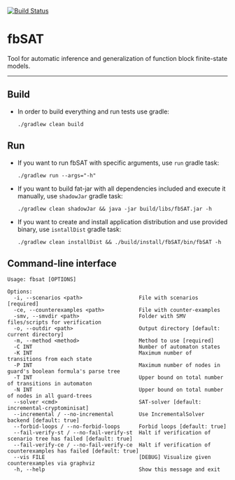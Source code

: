 [ ![Build Status](https://travis-ci.org/Lipen/fbSAT.svg) ](https://travis-ci.org/Lipen/fbSAT)

# fbSAT

Tool for automatic inference and generalization of function block finite-state models.

---

## Build

* In order to build everything and run tests use gradle:

    ```
    ./gradlew clean build
    ```

## Run

* If you want to run fbSAT with specific arguments, use `run` gradle task:

    ```
    ./gradlew run --args="-h"
    ```

* If you want to build fat-jar with all dependencies included and execute it manually, use `shadowJar` gradle task:

    ```
    ./gradlew clean shadowJar && java -jar build/libs/fbSAT.jar -h
    ```

* If you want to create and install application distribution and use provided binary, use `isntallDist` gradle task:

    ```
    ./gradlew clean installDist && ./build/install/fbSAT/bin/fbSAT -h
    ```

## Command-line interface

```
Usage: fbsat [OPTIONS]

Options:
  -i, --scenarios <path>                  File with scenarios [required]
  -ce, --counterexamples <path>           File with counter-examples
  -smv, --smvdir <path>                   Folder with SMV files/scripts for verification
  -o, --outdir <path>                     Output directory [default: current directory]
  -m, --method <method>                   Method to use [required]
  -C INT                                  Number of automaton states
  -K INT                                  Maximum number of transitions from each state
  -P INT                                  Maximum number of nodes in guard's boolean formula's parse tree
  -T INT                                  Upper bound on total number of transitions in automaton
  -N INT                                  Upper bound on total number of nodes in all guard-trees
  --solver <cmd>                          SAT-solver [default: incremental-cryptominisat]
  --incremental / --no-incremental        Use IncrementalSolver backend [default: true]
  --forbid-loops / --no-forbid-loops      Forbid loops [default: true]
  --fail-verify-st / --no-fail-verify-st  Halt if verification of scenario tree has failed [default: true]
  --fail-verify-ce / --no-fail-verify-ce  Halt if verification of counterexamples has failed [default: true]
  --vis FILE                              [DEBUG] Visualize given counterexamples via graphviz
  -h, --help                              Show this message and exit
```
